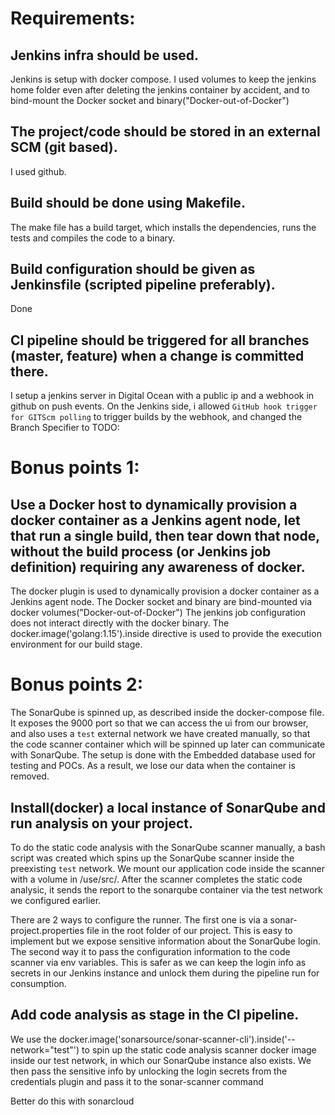 # Requirements:
## Jenkins infra should be used.
Jenkins is setup with docker compose. I used volumes to keep the jenkins home folder even after deleting the jenkins container by accident, and to bind-mount the Docker socket and binary("Docker-out-of-Docker")
## The project/code should be stored in an external SCM (git based).
I used github.
## Build should be done using Makefile.
The make file has a build target, which installs the dependencies, runs the tests and compiles the code to a binary.
## Build configuration should be given as Jenkinsfile (scripted pipeline preferably).
Done
##  CI pipeline should be triggered for all branches (master, feature) when a change is committed there.
I setup a jenkins server in Digital Ocean with a public ip and a webhook in github on push events.
On the Jenkins side, i allowed `GitHub hook trigger for GITScm polling` to trigger builds by the webhook, and changed the Branch Specifier to TODO:

# Bonus points 1:
## Use a Docker host to dynamically provision a docker container as a Jenkins agent node, let that run a single build, then tear down that node, without the build process (or Jenkins job definition) requiring any awareness of docker.
The docker plugin is used to dynamically provision a docker container as a Jenkins agent node.
The Docker socket and binary are bind-mounted via docker volumes("Docker-out-of-Docker")
The jenkins job configuration does not interact directly with the docker binary. The docker.image('golang:1.15').inside directive is used to provide the execution environment for our build stage.

# Bonus points 2:
The SonarQube is spinned up, as described inside the docker-compose file.
It exposes the 9000 port so that we can access the ui from our browser, and also uses a `test` external network we have created manually, so that the code scanner container which will be spinned up later can communicate with SonarQube.
The setup is done with the Embedded database used for testing and POCs. As a result, we lose our data when the container is removed.

## Install(docker) a local instance of SonarQube and run analysis on your project.
To do the static code analysis with the SonarQube scanner manually, a bash script was created which spins up the SonarQube scanner inside the preexisting `test` network. We mount our application code inside the scanner with a volume in /use/src/. After the scanner completes the static code analysic, it sends the report to the sonarqube container via the test network we configured earlier.

There are 2 ways to configure the runner. The first one is via a sonar-project.properties file in the root folder of our project. This is easy to implement but we expose sensitive information about the SonarQube login.
The second way it to pass the configuration information to the code scanner via env variables. This is safer as we can keep the login info as secrets in our Jenkins instance and unlock them during the pipeline run for consumption.

## Add code analysis as stage in the CI pipeline.
We use the docker.image('sonarsource/sonar-scanner-cli').inside('--network="test"') to spin up the static code analysis scanner docker image inside our test network, in which our SonarQube instance also exists.
We then pass the sensitive info by unlocking the login secrets from the credentials plugin and pass it to the sonar-scanner command

Better do this with sonarcloud